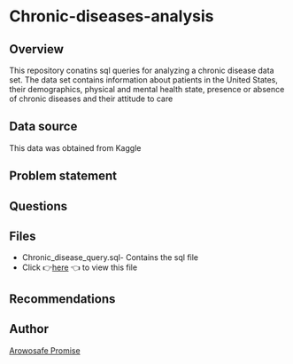 # Chronic-diseases-analysis
## Overview
This repository conatins sql queries for analyzing a chronic disease data set.
The data set contains information about patients in the United States, their demographics, physical and mental health state, presence or absence of chronic diseases and their attitude to care

## Data source
This data was obtained from Kaggle

## Problem statement

## Questions

## Files
- Chronic_disease_query.sql- Contains the sql file
- Click 👉[here](https://drive.google.com/drive/folders/1w7juM9Eqyk5mapIR7Ozy-UVjoGGLcdGP?usp=sharing) 👈 to view this file

## Recommendations

## Author
[Arowosafe Promise](https://www.linkedin.com/in/promise-arowosafe?utm_source=share&utm_campaign=share_via&utm_content=profile&utm_medium=android_app)


